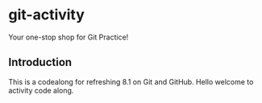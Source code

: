 # git-activity

Your one-stop shop for Git Practice!

## Introduction

This is a codealong for refreshing 8.1 on Git and GitHub.
Hello welcome to activity code along.
